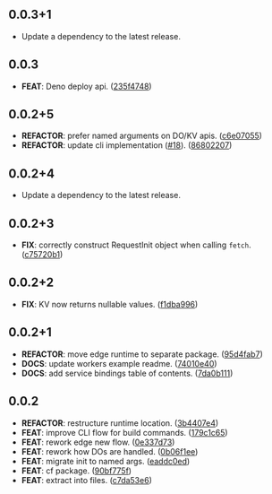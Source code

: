 ## 0.0.3+1

 - Update a dependency to the latest release.

## 0.0.3

 - **FEAT**: Deno deploy api. ([235f4748](https://github.com/invertase/dart_edge/commit/235f4748b0a8dc4cf4240f0b91b230bbabc9004a))

## 0.0.2+5

 - **REFACTOR**: prefer named arguments on DO/KV apis. ([c6e07055](https://github.com/invertase/dart_edge/commit/c6e0705553b1607637fcdd21ee7b316a29dbd2ca))
 - **REFACTOR**: update cli implementation ([#18](https://github.com/invertase/dart_edge/issues/18)). ([86802207](https://github.com/invertase/dart_edge/commit/868022075012814679e68a3a3e48003068db6bb6))

## 0.0.2+4

 - Update a dependency to the latest release.

## 0.0.2+3

 - **FIX**: correctly construct RequestInit object when calling `fetch`. ([c75720b1](https://github.com/invertase/dart_edge/commit/c75720b1f2af10021b869c561d5b17f82049aba0))

## 0.0.2+2

 - **FIX**: KV now returns nullable values. ([f1dba996](https://github.com/invertase/dart_edge/commit/f1dba9960570e1f2d4cc57b5ccf82257eaee12ac))

## 0.0.2+1

 - **REFACTOR**: move edge runtime to separate package. ([95d4fab7](https://github.com/invertase/dart_edge/commit/95d4fab74cc7c3902bd737659dfee06d7feab353))
 - **DOCS**: update workers example readme. ([74010e40](https://github.com/invertase/dart_edge/commit/74010e401fd6598d1d6d2e3559664afd6fcf9261))
 - **DOCS**: add service bindings table of contents. ([7da0b111](https://github.com/invertase/dart_edge/commit/7da0b111e61915cf278f170ec5f150dc2df250b1))

## 0.0.2

 - **REFACTOR**: restructure runtime location. ([3b4407e4](https://github.com/invertase/dart_edge/commit/3b4407e400b73a6583fb96d724871d068f4e944e))
 - **FEAT**: improve CLI flow for build commands. ([179c1c65](https://github.com/invertase/dart_edge/commit/179c1c6595d6348f0204c043f5c41fce410c5e39))
 - **FEAT**: rework edge new flow. ([0e337d73](https://github.com/invertase/dart_edge/commit/0e337d73cfd14c8e017ff6941eb0325ae29aca79))
 - **FEAT**: rework how DOs are handled. ([0b06f1ee](https://github.com/invertase/dart_edge/commit/0b06f1ee7cac1cf9a0c67355444f16b5e9633417))
 - **FEAT**: migrate init to named args. ([eaddc0ed](https://github.com/invertase/dart_edge/commit/eaddc0edfad67aef9abefb3dce9c1c69f0b19bdf))
 - **FEAT**: cf package. ([90bf775f](https://github.com/invertase/dart_edge/commit/90bf775f2b084aae0a0559773a4dc080c5eee9e7))
 - **FEAT**: extract into files. ([c7da53e6](https://github.com/invertase/dart_edge/commit/c7da53e67407dc66d4bff5bf529e333c7fc0e31a))

